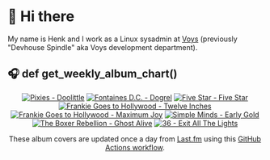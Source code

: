 # 👋 Hi there

My name is Henk and I work as a Linux sysadmin at <a href="https://www.voys.co/about/">Voys</a> (previously "Devhouse Spindle" aka Voys development department).

## 🎧 def get_weekly_album_chart()
<!-- lastfm -->
<p align="center"><a href="https://www.last.fm/music/Pixies/Doolittle"><img src="https://lastfm.freetls.fastly.net/i/u/64s/995f97abbadd1a5e69a2967c72074867.jpg" title="Pixies - Doolittle"></a> <a href="https://www.last.fm/music/Fontaines+D.C./Dogrel"><img src="https://lastfm.freetls.fastly.net/i/u/64s/a6e4705a174dcf7b423e82ed06038263.jpg" title="Fontaines D.C. - Dogrel"></a> <a href="https://www.last.fm/music/Five+Star/Five+Star"><img src="https://lastfm.freetls.fastly.net/i/u/64s/5468d7fb9613408b83d3cc34ce3ac80e.jpg" title="Five Star - Five Star"></a> <a href="https://www.last.fm/music/Frankie+Goes+to+Hollywood/Twelve+Inches"><img src="https://lastfm.freetls.fastly.net/i/u/64s/c4b13acfd721b5766667daf450d29e68.png" title="Frankie Goes to Hollywood - Twelve Inches"></a> <a href="https://www.last.fm/music/Frankie+Goes+to+Hollywood/Maximum+Joy"><img src="https://lastfm.freetls.fastly.net/i/u/64s/3962fd133d604208b9bbb533e69dbc21.jpg" title="Frankie Goes to Hollywood - Maximum Joy"></a> <a href="https://www.last.fm/music/Simple+Minds/Early+Gold"><img src="https://lastfm.freetls.fastly.net/i/u/64s/38aa8d81e8784358983aeb23b6de31fe.jpg" title="Simple Minds - Early Gold"></a> <a href="https://www.last.fm/music/The+Boxer+Rebellion/Ghost+Alive"><img src="https://lastfm.freetls.fastly.net/i/u/64s/219008848f8afe0cab2d47b27f497cc6.jpg" title="The Boxer Rebellion - Ghost Alive"></a> <a href="https://www.last.fm/music/36/Exit+All+The+Lights"><img src="https://lastfm.freetls.fastly.net/i/u/64s/dbede1b2ff7ecad7ed5be10394f9d7b8.jpg" title="36 - Exit All The Lights"></a> </p>

<p align="center">These album covers are updated once a day from <a href="https://www.last.fm/user/hbokh">Last.fm</a> using this <a href="https://github.com/marketplace/actions/lastfm-to-markdown">GitHub Actions workflow</a>.</p>
